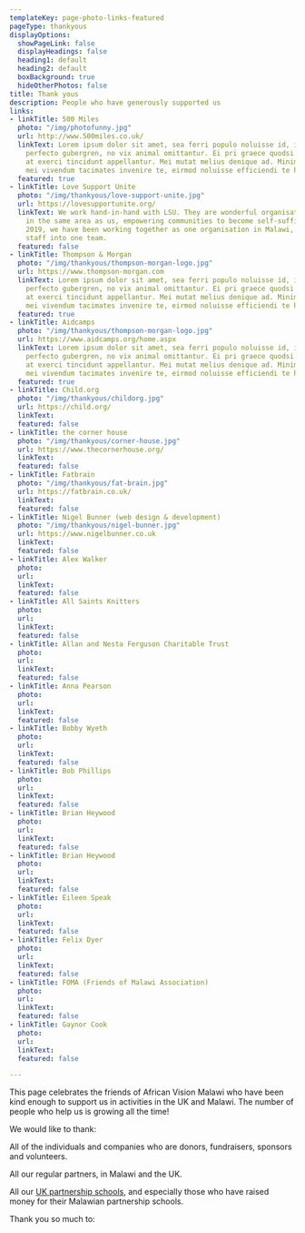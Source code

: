 ```yaml
---
templateKey: page-photo-links-featured
pageType: thankyous
displayOptions:
  showPageLink: false
  displayHeadings: false
  heading1: default
  heading2: default
  boxBackground: true
  hideOtherPhotos: false
title: Thank yous
description: People who have generously supported us
links:
- linkTitle: 500 Miles
  photo: "/img/photofunny.jpg"
  url: http://www.500miles.co.uk/
  linkText: Lorem ipsum dolor sit amet, sea ferri populo noluisse id, in mea nostrum
    perfecto gubergren, no vix animal omittantur. Ei pri graece quodsi placerat, est
    at exerci tincidunt appellantur. Mei mutat melius denique ad. Minim error ea has,
    mei vivendum tacimates invenire te, eirmod noluisse efficiendi te his.
  featured: true
- linkTitle: Love Support Unite
  photo: "/img/thankyous/love-support-unite.jpg"
  url: https://lovesupportunite.org/
  linkText: We work hand-in-hand with LSU. They are wonderful organisation working
    in the same area as us, empowering communities to become self-sufficient. Since
    2019, we have been working together as one organisation in Malawi, merging the
    staff into one team.
  featured: false
- linkTitle: Thompson & Morgan
  photo: "/img/thankyous/thompson-morgan-logo.jpg"
  url: https://www.thompson-morgan.com
  linkText: Lorem ipsum dolor sit amet, sea ferri populo noluisse id, in mea nostrum
    perfecto gubergren, no vix animal omittantur. Ei pri graece quodsi placerat, est
    at exerci tincidunt appellantur. Mei mutat melius denique ad. Minim error ea has,
    mei vivendum tacimates invenire te, eirmod noluisse efficiendi te his.
  featured: true
- linkTitle: Aidcamps
  photo: "/img/thankyous/thompson-morgan-logo.jpg"
  url: https://www.aidcamps.org/home.aspx
  linkText: Lorem ipsum dolor sit amet, sea ferri populo noluisse id, in mea nostrum
    perfecto gubergren, no vix animal omittantur. Ei pri graece quodsi placerat, est
    at exerci tincidunt appellantur. Mei mutat melius denique ad. Minim error ea has,
    mei vivendum tacimates invenire te, eirmod noluisse efficiendi te his.
  featured: true
- linkTitle: Child.org
  photo: "/img/thankyous/childorg.jpg"
  url: https://child.org/
  linkText: 
  featured: false
- linkTitle: the corner house
  photo: "/img/thankyous/corner-house.jpg"
  url: https://www.thecornerhouse.org/
  linkText: 
  featured: false
- linkTitle: Fatbrain
  photo: "/img/thankyous/fat-brain.jpg"
  url: https://fatbrain.co.uk/
  linkText: 
  featured: false
- linkTitle: Nigel Bunner (web design & development)
  photo: "/img/thankyous/nigel-bunner.jpg"
  url: https://www.nigelbunner.co.uk
  linkText: 
  featured: false
- linkTitle: Alex Walker
  photo: 
  url: 
  linkText: 
  featured: false
- linkTitle: All Saints Knitters
  photo: 
  url: 
  linkText: 
  featured: false
- linkTitle: Allan and Nesta Ferguson Charitable Trust
  photo: 
  url: 
  linkText: 
  featured: false
- linkTitle: Anna Pearson
  photo: 
  url: 
  linkText: 
  featured: false
- linkTitle: Bobby Wyeth
  photo: 
  url: 
  linkText: 
  featured: false
- linkTitle: Bob Phillips
  photo: 
  url: 
  linkText: 
  featured: false
- linkTitle: Brian Heywood
  photo: 
  url: 
  linkText: 
  featured: false
- linkTitle: Brian Heywood
  photo: 
  url: 
  linkText: 
  featured: false
- linkTitle: Eileen Speak
  photo: 
  url: 
  linkText: 
  featured: false
- linkTitle: Felix Dyer
  photo: 
  url: 
  linkText: 
  featured: false
- linkTitle: FOMA (Friends of Malawi Association)
  photo: 
  url: 
  linkText: 
  featured: false
- linkTitle: Gaynor Cook
  photo: 
  url: 
  linkText: 
  featured: false

---
```

This page celebrates the friends of African Vision Malawi who have been kind enough to support us in activities in the UK and Malawi. The number of people who help us is growing all the time!

We would like to thank:

All of the individuals and companies who are donors, fundraisers, sponsors and volunteers.

All our regular partners, in Malawi and the UK.

All our [UK partnership schools](https://www.africanvision.org.uk/projects/school-partnerships/#schools), and especially those who have raised money for their Malawian partnership schools.

Thank you so much to: